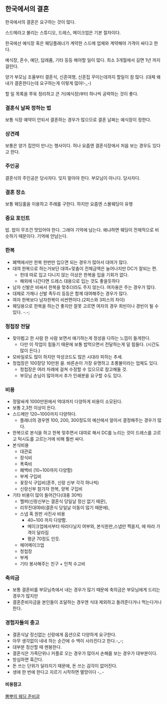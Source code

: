 ## 한국에서의 결혼

한국에서의 결혼은 요구하는 것이 많다.

스드메라고 불리는 스튜디오, 드레스, 메이크업은 기본 절차이다.

한국에선 예식장 혹은 웨딩플래너가 계약한 스드메 업체와 계약해야 가격이 싸다고 한다.

예식장, 혼수, 예단, 답례품, 기타 등등 해야할 일이 많다. 최소 3개월에서 길면 1년 까지 걸린다.

양가 부모님 조율부터 결혼식, 신혼여행, 신혼집 꾸미는데까지 할일이 참 많다.
(대체 왜 내가 결혼한다는데 요구하는게 이렇게 많아!-_-)

할 일 목록을 쭈욱 정리하고 큰 거(예식장)부터 하나씩 공략하는 것이 좋다.

### 결혼식 날짜 정하는 법

보통 식장 예약이 안되서 결혼하는 경우가 많으므로 결혼 날짜는 예식장이 정한다.

### 상견례

보통은 양가 집안이 만나는 행사이다. 허나 요즘엔 결혼식장에서 처음 보는 경우도 있다고 한다.

### 주인공

결혼식의 주인공은 당사자다. 잊지 말아야 한다. 부모님이 아니다. 당사자다. 

### 결혼 장소

보통 웨딩홀을 이용하고 주례를 구한다. 하지만 요즘엔 스몰웨딩이 유행

### 중요 포인트

밥. 밥이 무조건 맛있어야 한다. 그래야 기억에 남는다.
왜냐하면 웨딩이 전체적으로 비슷하기 때문이다. 기억에 안남는다.

### 한복

* 폐백에서만 한복 한번만 입으면 되는 경우가 많아서 대여가 많다.
* 대여 한복으로 하는거보단 대여+맞춤이 전체금액은 늘어나지만 DC가 잘되는 편.
  + 헌데 따로 입고 다니지 않는 이상은 한복을 입을 기회가 없다. 
  + 해외에 나간다면 드레스 대용으로 입는 것도 좋을듯하다
* 남자 신발은 비싸서 한복을 맞추더라도 주지 않는다. 여자용은 주는 경우가 많다.
* 대체로 가채나 신발 족두리 등등은 함께 대여해주는 경우가 많다.
* 여자 한복보다 남자한복이 비싼편이다.(2피스와 3피스의 차이)
* 웨딩용으로 한복을 하는건 좋지만 잘못 고르면 여자의 경우 희빈이나 경빈이 될 수 있다. -.-;

### 청첩장 전달

* 찾아뵙고 한 사람 한 사람 보면서 얘기하는게 정성을 다하는 느낌이 들게한다.
  + 다만 이 작업이 힘들기 때문에 보통 밥먹으면서 전달하는게 덜 힘들다. (시간도 많이 든다.)
* 모바일로도 많이 하지만 악성코드도 많은 시대라 피하는 추세.
* 청첩장은 100장당 10만원 꼴. 바른손이 가장 유명하고 초롱불이라는 업체도 있다.
  + 청첩장은 여러 차례에 걸쳐 수정할 수 있으므로 참고해둘 것.
  + 부모님 손님이 많아져서 추가 인쇄분을 요구할 수도 있다. 

### 비용

* 정말싸게 1000만원에서 억대까지 다양하게 비용이 소모된다.
* 보통 2,3천 이상이 든다.
* 스드메만 120~1000까지 다양하다.
  + 플래너의 경우엔  100, 200, 300정도의 예산에서 알아서 결정해주는 경우가 많다.
* 한복으로 본식을 하고 한복 맞추면서 대여로 해서 DC를 노리는 것이 드레스를 고르고 턱시도를 고르는거에 비해 훨씬 싸다.
* 본식비용
  + 대관료
  + 장식비
  + 폭죽비
  + 폐백비 (10~100까지 다양함)
  + 부케 구입비
  + 꽃장식 구입비(혼주, 신랑 신부 각각 하나씩)
  + 신랑신부 참가자 한복, 양복 구입비
* 기타 비용이 많이 들어간다(대충 30씩)
  + 헬퍼(신랑신부는 결혼식 당일날 정신 없기 때문),
  + 리무진대여비(결혼식 당일날 이동이 많기 때문에), 
  + 스냅 혹 원판 사진사 비용
    + 40~100 까지 다양함.
    + 메이크업에서부터 따라다닐지 여부와, 본식원판,스냅만 찍을지, 에 따라 가격이 달라짐
    + 평균 70정도 인듯.
  + 헤어메이크업
  + 청첩장
  + 부케
  + 기타 봉사해주는 친구 + 인척 수고비

### 축의금
* 보통 결혼비를 부모님측에서 내는 경우가 많기 때문에 축의금은 부모님에게 드리는 경우가 많지만
* 결혼준비자금을 본인들이 조달하는 경우엔 식대 제외하고 돌려준다거나 먹는다거나 한다.

### 경험자들의 충고

* 결혼식날 정신없는 신랑에게 옵션으로 다양하게 요구한다. 
* 아무 생각없이 네네 하는 순간에 수 백이 사라진다고 한다.-_-;
* 대부분 정산할 때 멘붕한다.
* 결혼식은 가족단위나 커플로 오는 경우가 많아서 손해를 보는 경우가 대부분이다.
* 방심하면 훅간다.
* 돈 쓰는 단위가 달라지기 때문에, 돈 쓰는 감각이 없어진다.
* 생애 한 번에 한다고 지르기 시작하면 멸망이다 -,.- 

#### 비용참고

[뽐뿌의 웨딩 준비글](http://www.ppomppu.co.kr/zboard/view.php?id=wedding&no=10311&keyword=%BD%BA%B5%E5%B8%DE)

